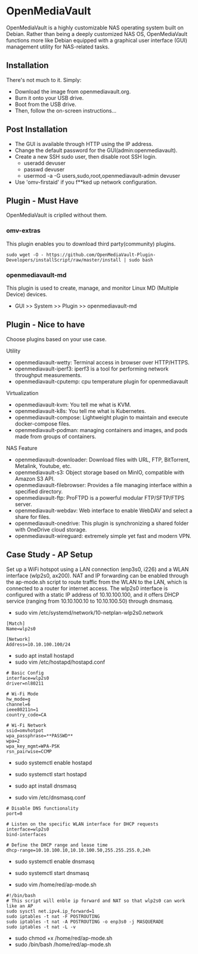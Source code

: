 # OpenMediaVault

OpenMediaVault is a highly customizable NAS operating system built on Debian. Rather than being a deeply customized NAS OS, OpenMediaVault functions more like Debian equipped with a graphical user interface (GUI) management utility for NAS-related tasks.


## Installation

There's not much to it. Simply:

- Download the image from openmediavault.org.
- Burn it onto your USB drive.
- Boot from the USB drive.
- Then, follow the on-screen instructions...

## Post Installation
- The GUI is available through HTTP using the IP address.
- Change the default password for the GUI(admin:openmediavault).
- Create a new SSH sudo user, then disable root SSH login.
    - useradd devuser
    - passwd devuser
    - usermod -a -G users,sudo,root,openmediavault-admin devuser
- Use 'omv-firstaid' if you f**ked up network configuration.

## Plugin - Must Have
OpenMediaVault is criplled without them.

### omv-extras
This plugin enables you to download third party(community) plugins.
```
sudo wget -O - https://github.com/OpenMediaVault-Plugin-Developers/installScript/raw/master/install | sudo bash
```

### openmediavault-md
This plugin is used to create, manage, and monitor Linux MD (Multiple Device) devices.
- GUI >> System >> Plugin >> openmediavault-md

## Plugin - Nice to have
Choose plugins based on your use case.

Utility
- openmediavault-wetty: Terminal access in browser over HTTP/HTTPS.
- openmediavault-iperf3: iperf3 is a tool for performing network throughput measurements.
- openmediavault-cputemp: cpu temperature plugin for openmediavault

Virtualization
- openmediavault-kvm: You tell me what is KVM.
- openmediavault-k8s: You tell me what is Kubernetes.
- openmediavault-compose: Lightweight plugin to maintain and execute docker-compose files.
- openmediavault-podman: managing containers and images, and pods made from groups of containers.


NAS Feature
- openmediavault-downloader: Download files with URL, FTP, BitTorrent, Metalink, Youtube, etc.
- openmediavault-s3: Object storage based on MinIO, compatible with Amazon S3 API.
- openmediavault-filebrowser: Provides a file managing interface within a specified directory.
- openmediavault-ftp: ProFTPD is a powerful modular FTP/SFTP/FTPS server.
- openmediavault-webdav: Web interface to enable WebDAV and select a share for files.
- openmediavault-onedrive: This plugin is synchronizing a shared folder with OneDrive cloud storage.
- openmediavault-wireguard: extremely simple yet fast and modern VPN.

## Case Study - AP Setup

Set up a WiFi hotspot using a LAN connection (enp3s0, i226) and a WLAN interface (wlp2s0, ax200). NAT and IP forwarding can be enabled through the ap-mode.sh script to route traffic from the WLAN to the LAN, which is connected to a router for internet access. The wlp2s0 interface is configured with a static IP address of 10.10.100.100, and it offers DHCP service (ranging from 10.10.100.10 to 10.10.100.50) through dnsmasq.

- sudo vim /etc/systemd/network/10-netplan-wlp2s0.network
```
[Match]
Name=wlp2s0

[Network]
Address=10.10.100.100/24
```

- sudo apt install hostapd
- sudo vim /etc/hostapd/hostapd.conf
```
# Basic Config
interface=wlp2s0
driver=nl80211

# Wi-Fi Mode
hw_mode=g
channel=6
ieee80211n=1
country_code=CA

# Wi-Fi Network
ssid=omvhotpot
wpa_passphrase=**PASSWD**
wpa=2
wpa_key_mgmt=WPA-PSK
rsn_pairwise=CCMP
```
- sudo systemctl enable hostapd
- sudo systemctl start hostapd

- sudo apt install dnsmasq
- sudo vim /etc/dnsmasq.conf
```
# Disable DNS functionality
port=0

# Listen on the specific WLAN interface for DHCP requests
interface=wlp2s0
bind-interfaces

# Define the DHCP range and lease time
dhcp-range=10.10.100.10,10.10.100.50,255.255.255.0,24h
```
- sudo systemctl enable dnsmasq
- sudo systemctl start dnsmasq

- sudo vim /home/red/ap-mode.sh
```
#!/bin/bash
# This script will enble ip forward and NAT so that wlp2s0 can work like an AP
sudo sysctl net.ipv4.ip_forward=1
sudo iptables -t nat -F POSTROUTING
sudo iptables -t nat -A POSTROUTING -o enp3s0 -j MASQUERADE
sudo iptables -t nat -L -v
```
- sudo chmod +x /home/red/ap-mode.sh
- sudo /bin/bash /home/red/ap-mode.sh
